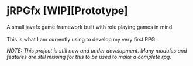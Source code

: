 # jRPGfx [WIP][Prototype]
A small javafx game framework built with role playing games in mind.<br><br>
This is what I am currently using to develop my very first RPG.

<em>NOTE: This project is still new and under development. Many modules and features are still missing for this to be used to make a complete rpg.</em>
